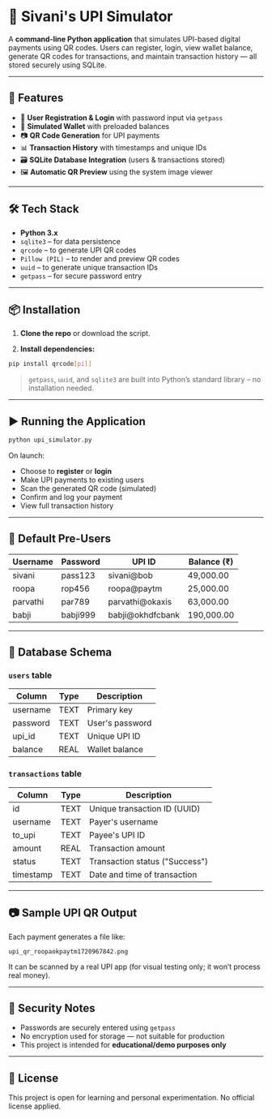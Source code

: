 # 💸 Sivani's UPI Simulator

A **command-line Python application** that simulates UPI-based digital payments using QR codes. Users can register, login, view wallet balance, generate QR codes for transactions, and maintain transaction history — all stored securely using SQLite.

---

## 🚀 Features

* 🔐 **User Registration & Login** with password input via `getpass`
* 🏦 **Simulated Wallet** with preloaded balances
* 📷 **QR Code Generation** for UPI payments
* 📊 **Transaction History** with timestamps and unique IDs
* 🗃️ **SQLite Database Integration** (users & transactions stored)
* 🖼️ **Automatic QR Preview** using the system image viewer

---

## 🛠️ Tech Stack

* **Python 3.x**
* `sqlite3` – for data persistence
* `qrcode` – to generate UPI QR codes
* `Pillow (PIL)` – to render and preview QR codes
* `uuid` – to generate unique transaction IDs
* `getpass` – for secure password entry

---

## 📦 Installation

1. **Clone the repo** or download the script.

2. **Install dependencies:**

```bash
pip install qrcode[pil]
```

> `getpass`, `uuid`, and `sqlite3` are built into Python’s standard library – no installation needed.

---

## ▶️ Running the Application

```bash
python upi_simulator.py
```

On launch:

* Choose to **register** or **login**
* Make UPI payments to existing users
* Scan the generated QR code (simulated)
* Confirm and log your payment
* View full transaction history

---

## 👤 Default Pre-Users

| Username | Password | UPI ID            | Balance (₹) |
| -------- | -------- | ----------------- | ----------- |
| sivani   | pass123  | sivani\@bob       | 49,000.00   |
| roopa    | rop456   | roopa\@paytm      | 25,000.00   |
| parvathi | par789   | parvathi\@okaxis  | 63,000.00   |
| babji    | babji999 | babji\@okhdfcbank | 190,000.00  |

---

## 📝 Database Schema

### `users` table

| Column   | Type | Description     |
| -------- | ---- | --------------- |
| username | TEXT | Primary key     |
| password | TEXT | User's password |
| upi\_id  | TEXT | Unique UPI ID   |
| balance  | REAL | Wallet balance  |

### `transactions` table

| Column    | Type | Description                    |
| --------- | ---- | ------------------------------ |
| id        | TEXT | Unique transaction ID (UUID)   |
| username  | TEXT | Payer's username               |
| to\_upi   | TEXT | Payee's UPI ID                 |
| amount    | REAL | Transaction amount             |
| status    | TEXT | Transaction status ("Success") |
| timestamp | TEXT | Date and time of transaction   |

---

## 📷 Sample UPI QR Output

Each payment generates a file like:

```
upi_qr_roopaokpaytm1720967842.png
```

It can be scanned by a real UPI app (for visual testing only; it won’t process real money).

---

## 🔐 Security Notes

* Passwords are securely entered using `getpass`
* No encryption used for storage — not suitable for production
* This project is intended for **educational/demo purposes only**

---


## 📄 License

This project is open for learning and personal experimentation. No official license applied.
